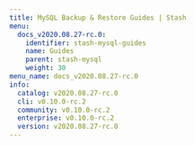 ```yaml
---
title: MySQL Backup & Restore Guides | Stash
menu:
  docs_v2020.08.27-rc.0:
    identifier: stash-mysql-guides
    name: Guides
    parent: stash-mysql
    weight: 30
menu_name: docs_v2020.08.27-rc.0
info:
  catalog: v2020.08.27-rc.0
  cli: v0.10.0-rc.2
  community: v0.10.0-rc.2
  enterprise: v0.10.0-rc.2
  version: v2020.08.27-rc.0
---
```



